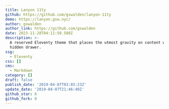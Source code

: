 ```yaml
---
title: Lanyon 11ty
github: https://github.com/gswalden/lanyon-11ty
demo: https://lanyon.gsw.nyc/
author: gswalden
author_link: https://github.com/gswalden
date: 2023-11-28T04:11:50.580Z
description: >-
  A reserved Eleventy theme that places the utmost gravity on content with a
  hidden drawer.
ssg:
  - Eleventy
css: []
cms:
  - Markdown
category: []
draft: false
publish_date: '2019-04-07T03:03:23Z'
update_date: '2019-04-07T21:46:40Z'
github_star: 6
github_fork: 0
---
```

